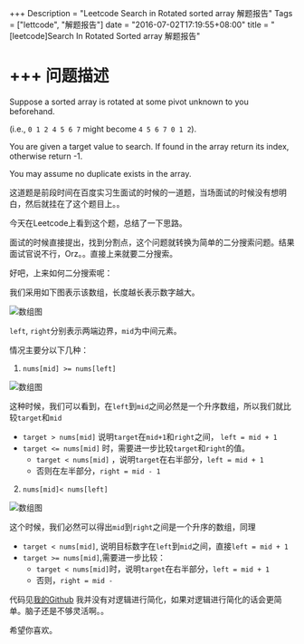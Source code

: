 +++
Description = "Leetcode Search in Rotated sorted array 解题报告"
Tags = ["lettcode", "解题报告"]
date = "2016-07-02T17:19:55+08:00"
title = "[leetcode]Search In Rotated Sorted array 解题报告"

+++
问题描述
====
Suppose a sorted array is rotated at some pivot unknown to you beforehand.

(i.e., `0 1 2 4 5 6 7` might become `4 5 6 7 0 1 2`).

You are given a target value to search. If found in the array return its index, otherwise return -1.

You may assume no duplicate exists in the array.


这道题是前段时间在百度实习生面试的时候的一道题，当场面试的时候没有想明白，然后就挂在了这个题目上。。

今天在Leetcode上看到这个题，总结了一下思路。

面试的时候直接提出，找到分割点，这个问题就转换为简单的二分搜索问题。结果面试官说不行，Orz。。直接上来就要二分搜索。

好吧，上来如何二分搜索呢：

我们采用如下图表示该数组，长度越长表示数字越大。

![数组图](https://sqh.me/blog/wp-content/uploads/2015/07/F1.png)

`left`, `right`分别表示两端边界，`mid`为中间元素。

情况主要分以下几种：
1. `nums[mid] >= nums[left]`

![数组图](https://sqh.me/blog/wp-content/uploads/2015/07/F2.png)

 这种时候，我们可以看到，在`left`到`mid`之间必然是一个升序数组，所以我们就比较`target`和`mid`
 * `target > nums[mid]` 说明`target`在`mid+1`和`right`之间， `left = mid + 1`
 * `target <= nums[mid]` 时，需要进一步比较`target`和`right`的值。
    + `target < nums[mid]` ，说明`target`在右半部分，`left = mid + 1`
    + 否则在左半部分，`right = mid - 1`


2. `nums[mid]< nums[left]`

![数组图](https://sqh.me/blog/wp-content/uploads/2015/07/F3.png)

这个时候，我们必然可以得出`mid`到`right`之间是一个升序的数组，同理
* `target < nums[mid]`, 说明目标数字在`left`到`mid`之间，直接`left = mid + 1`
* `target >= nums[mid]`,需要进一步比较：
     + `target < nums[mid]`时，说明`target`在右半部分，`left = mid + 1`
     + 否则，`right = mid - `


代码见[我的Github](https://github.com/qhsong/leetcode-path/blob/master/33-Search-in-Rotated-Sorted-Array/solution.c)
我并没有对逻辑进行简化，如果对逻辑进行简化的话会更简单。脑子还是不够灵活啊。。

希望你喜欢。

